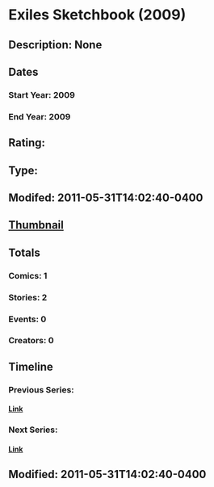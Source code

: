 # Exiles Sketchbook (2009)
## Description: None
## Dates
### Start Year: 2009
### End Year: 2009
## Rating: 
## Type: 
## Modifed: 2011-05-31T14:02:40-0400
## [Thumbnail](http://i.annihil.us/u/prod/marvel/i/mg/f/20/4bb51ea5df28d.jpg)
## Totals
### Comics: 1
### Stories: 2
### Events: 0
### Creators: 0
## Timeline
### Previous Series: 
#### [Link]()
### Next Series: 
#### [Link]()
## Modified: 2011-05-31T14:02:40-0400